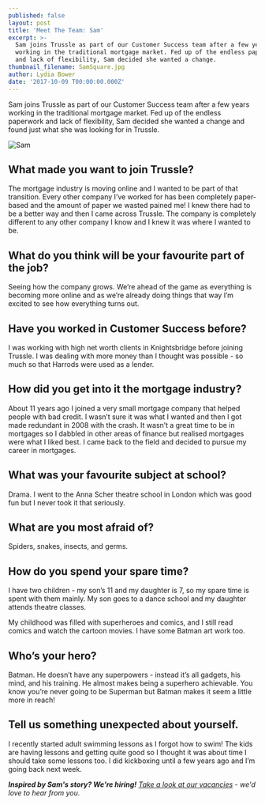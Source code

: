 ```yaml
---
published: false
layout: post
title: 'Meet The Team: Sam'
excerpt: >-
  Sam joins Trussle as part of our Customer Success team after a few years
  working in the traditional mortgage market. Fed up of the endless paperwork
  and lack of flexibility, Sam decided she wanted a change.    
thumbnail_filename: SamSquare.jpg
author: Lydia Bower
date: '2017-10-09 T00:00:00.000Z'
---
```


Sam joins Trussle as part of our Customer Success team after a few years working in the traditional mortgage market. Fed up of the endless paperwork and lack of flexibility, Sam decided she wanted a change and found just what she was looking for in Trussle. 

![Sam]({{site.baseurl}}/images/post_images/Sam.jpg)

## What made you want to join Trussle?
The mortgage industry is moving online and I wanted to be part of that transition. Every other company I’ve worked for has been completely paper-based and the amount of paper we wasted pained me! I knew there had to be a better way and then I came across Trussle. The company is completely different to any other company I know and I knew it was where I wanted to be. 

## What do you think will be your favourite part of the job?
Seeing how the company grows. We’re ahead of the game as everything is becoming more online and as we’re already doing things that way I’m excited to see how everything turns out.

## Have you worked in Customer Success before?
I was working with high net worth clients in Knightsbridge before joining Trussle. I was dealing with more money than I thought was possible - so much so that Harrods were used as a lender.

## How did you get into it the mortgage industry?
About 11 years ago I joined a very small mortgage company that helped people with bad credit. I wasn’t sure it was what I wanted and then I got made redundant in 2008 with the crash. It wasn’t a great time to be in mortgages so I dabbled in other areas of finance but realised mortgages were what I liked best. I came back to the field and decided to pursue my career in mortgages.

## What was your favourite subject at school?
Drama. I went to the Anna Scher theatre school in London which was good fun but I never took it that seriously. 

## What are you most afraid of?
Spiders, snakes, insects, and germs. 

## How do you spend your spare time?
I have two children - my son’s 11 and my daughter is 7, so my spare time is spent with them mainly. My son goes to a dance school and my daughter attends theatre classes. 

My childhood was filled with superheroes and comics, and I still read comics and watch the cartoon movies. I have some Batman art work too.

## Who’s your hero?
Batman. He doesn’t have any superpowers - instead it’s all gadgets, his mind, and his training. He almost makes being a superhero achievable. You know you’re never going to be Superman but Batman makes it seem a little more in reach!

## Tell us something unexpected about yourself.
I recently started adult swimming lessons as I forgot how to swim! The kids are having lessons and getting quite good so I thought it was about time I should take some lessons too. I did kickboxing until a few years ago and I’m going back next week.

_**Inspired by Sam's story? We're hiring!** [Take a look at our vacancies](https://jobs.lever.co/trussle "Trussle jobs") - we'd love to hear from you._
